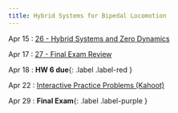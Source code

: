```yaml
---
title: Hybrid Systems for Bipedal Locomotion
---
```


Apr 15
: [26 - Hybrid Systems and Zero Dynamics](pdfs/Lecture26.pdf)

Apr 17
: [27 - Final Exam Review](pdfs/Lecture27.pdf)

Apr 18
: **HW 6 due**{: .label .label-red }

Apr 22
: [Interactive Practice Problems (Kahoot)](pdfs/Lecture28.pdf)

Apr 29
: **Final Exam**{: .label .label-purple }

